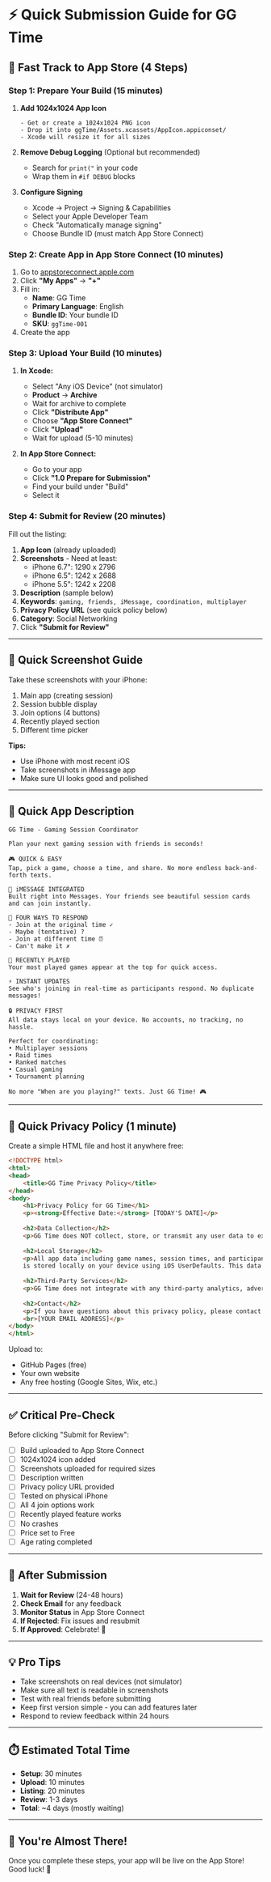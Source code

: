 # ⚡ Quick Submission Guide for GG Time

## 🎯 Fast Track to App Store (4 Steps)

### Step 1: Prepare Your Build (15 minutes)

1. **Add 1024x1024 App Icon**
   ```
   - Get or create a 1024x1024 PNG icon
   - Drop it into ggTime/Assets.xcassets/AppIcon.appiconset/
   - Xcode will resize it for all sizes
   ```

2. **Remove Debug Logging** (Optional but recommended)
   - Search for `print("` in your code
   - Wrap them in `#if DEBUG` blocks

3. **Configure Signing**
   - Xcode → Project → Signing & Capabilities
   - Select your Apple Developer Team
   - Check "Automatically manage signing"
   - Choose Bundle ID (must match App Store Connect)

### Step 2: Create App in App Store Connect (10 minutes)

1. Go to [appstoreconnect.apple.com](https://appstoreconnect.apple.com)
2. Click **"My Apps"** → **"+"**
3. Fill in:
   - **Name**: GG Time
   - **Primary Language**: English
   - **Bundle ID**: Your bundle ID
   - **SKU**: `ggTime-001`
4. Create the app

### Step 3: Upload Your Build (10 minutes)

1. **In Xcode:**
   - Select "Any iOS Device" (not simulator)
   - **Product** → **Archive**
   - Wait for archive to complete
   - Click **"Distribute App"**
   - Choose **"App Store Connect"**
   - Click **"Upload"**
   - Wait for upload (5-10 minutes)

2. **In App Store Connect:**
   - Go to your app
   - Click **"1.0 Prepare for Submission"**
   - Find your build under "Build"
   - Select it

### Step 4: Submit for Review (20 minutes)

Fill out the listing:

1. **App Icon** (already uploaded)
2. **Screenshots** - Need at least:
   - iPhone 6.7": 1290 x 2796
   - iPhone 6.5": 1242 x 2688
   - iPhone 5.5": 1242 x 2208
3. **Description** (sample below)
4. **Keywords**: `gaming, friends, iMessage, coordination, multiplayer`
5. **Privacy Policy URL** (see quick policy below)
6. **Category**: Social Networking
7. Click **"Submit for Review"**

---

## 📱 Quick Screenshot Guide

Take these screenshots with your iPhone:
1. Main app (creating session)
2. Session bubble display
3. Join options (4 buttons)
4. Recently played section
5. Different time picker

**Tips:**
- Use iPhone with most recent iOS
- Take screenshots in iMessage app
- Make sure UI looks good and polished

---

## 📝 Quick App Description

```
GG Time - Gaming Session Coordinator

Plan your next gaming session with friends in seconds! 

🎮 QUICK & EASY
Tap, pick a game, choose a time, and share. No more endless back-and-forth texts.

💬 iMESSAGE INTEGRATED  
Built right into Messages. Your friends see beautiful session cards and can join instantly.

👥 FOUR WAYS TO RESPOND
- Join at the original time ✓
- Maybe (tentative) ?
- Join at different time ⏰
- Can't make it ✗

🎯 RECENTLY PLAYED
Your most played games appear at the top for quick access.

⚡ INSTANT UPDATES
See who's joining in real-time as participants respond. No duplicate messages!

🔒 PRIVACY FIRST
All data stays local on your device. No accounts, no tracking, no hassle.

Perfect for coordinating:
• Multiplayer sessions
• Raid times
• Ranked matches
• Casual gaming
• Tournament planning

No more "When are you playing?" texts. Just GG Time! 🎮
```

---

## 🔐 Quick Privacy Policy (1 minute)

Create a simple HTML file and host it anywhere free:

```html
<!DOCTYPE html>
<html>
<head>
    <title>GG Time Privacy Policy</title>
</head>
<body>
    <h1>Privacy Policy for GG Time</h1>
    <p><strong>Effective Date:</strong> [TODAY'S DATE]</p>
    
    <h2>Data Collection</h2>
    <p>GG Time does NOT collect, store, or transmit any user data to external servers.</p>
    
    <h2>Local Storage</h2>
    <p>All app data including game names, session times, and participant information 
    is stored locally on your device using iOS UserDefaults. This data never leaves your device.</p>
    
    <h2>Third-Party Services</h2>
    <p>GG Time does not integrate with any third-party analytics, advertising, or tracking services.</p>
    
    <h2>Contact</h2>
    <p>If you have questions about this privacy policy, please contact: 
    <br>[YOUR EMAIL ADDRESS]</p>
</body>
</html>
```

Upload to:
- GitHub Pages (free)
- Your own website
- Any free hosting (Google Sites, Wix, etc.)

---

## ✅ Critical Pre-Check

Before clicking "Submit for Review":

- [ ] Build uploaded to App Store Connect
- [ ] 1024x1024 icon added
- [ ] Screenshots uploaded for required sizes
- [ ] Description written
- [ ] Privacy policy URL provided
- [ ] Tested on physical iPhone
- [ ] All 4 join options work
- [ ] Recently played feature works
- [ ] No crashes
- [ ] Price set to Free
- [ ] Age rating completed

---

## 🚀 After Submission

1. **Wait for Review** (24-48 hours)
2. **Check Email** for any feedback
3. **Monitor Status** in App Store Connect
4. **If Rejected**: Fix issues and resubmit
5. **If Approved**: Celebrate! 🎉

---

## 💡 Pro Tips

- Take screenshots on real devices (not simulator)
- Make sure all text is readable in screenshots
- Test with real friends before submitting
- Keep first version simple - you can add features later
- Respond to review feedback within 24 hours

---

## ⏱️ Estimated Total Time

- **Setup**: 30 minutes
- **Upload**: 10 minutes
- **Listing**: 20 minutes
- **Review**: 1-3 days
- **Total**: ~4 days (mostly waiting)

---

## 🎉 You're Almost There!

Once you complete these steps, your app will be live on the App Store! Good luck! 🚀

